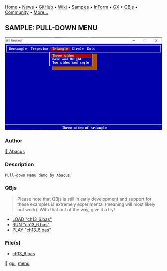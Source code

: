 [Home](https://qb64.com) • [News](../../news.md) • [GitHub](https://github.com/QB64Official/qb64) • [Wiki](https://github.com/QB64Official/qb64/wiki) • [Samples](../../samples.md) • [InForm](../../inform.md) • [GX](../../gx.md) • [QBjs](../../qbjs.md) • [Community](../../community.md) • [More...](../../more.md)

## SAMPLE: PULL-DOWN MENU

![screenshot.png](img/screenshot.png)

### Author

[🐝 Abacus](../abacus.md) 

### Description

```text
Pull-down Menu demo by Abacus.
```

### QBjs

> Please note that QBjs is still in early development and support for these examples is extremely experimental (meaning will most likely not work). With that out of the way, give it a try!

* [LOAD "ch13_6.bas"](https://qbjs.org/index.html?src=https://qb64.com/samples/pull-down-menu/src/ch13_6.bas)
* [RUN "ch13_6.bas"](https://qbjs.org/index.html?mode=auto&src=https://qb64.com/samples/pull-down-menu/src/ch13_6.bas)
* [PLAY "ch13_6.bas"](https://qbjs.org/index.html?mode=play&src=https://qb64.com/samples/pull-down-menu/src/ch13_6.bas)

### File(s)

* [ch13_6.bas](src/ch13_6.bas)

🔗 [gui](../gui.md), [menu](../menu.md)
